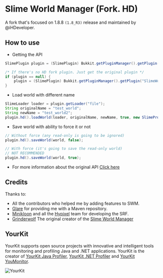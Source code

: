 # Slime World Manager (Fork. HD)

A fork that's focused on 1.8.8 `(1.8_R3)` release and maintained by @iHDeveloper.

## How to use
- Getting the API
```java
SlimePlugin plugin = (SlimePlugin) Bukkit.getPluginManager().getPlugin("SlimeWorldManager-HDFork");

/* If there's no HD fork plugin. Just get the original plugin */
if (plugin == null) {
    plugin = (SlimePlugin) Bukkit.getPluginManager().getPlugin("SlimeWorldManager");
}
```


- Load world with different name
```java
SlimeLoader loader = plugin.getLoader("file");
String originalName = "test_world";
String newName = "test_world2";
plugin.hd().loadWorld(loader, originalName, newName, true, new SlimePropertyMap());
```


- Save world with ability to force it or not
```java
// Without force (any read-only is going to be ignored)
plugin.hd().saveWorld(world, false);

// With force (it's going to save the read-only world)
// NOT RECOMMENDED
plugin.hd().saveWorld(world, true);
```


- For more information about the original API [Click here](https://github.com/Grinderwolf/Slime-World-Manager/tree/develop/.docs/api)

## Credits

Thanks to:
 * All the contributors who helped me by adding features to SWM.
 * [Glare](https://glaremasters.me) for providing me with a Maven repository.
 * [Minikloon](https://twitter.com/Minikloon) and all the [Hypixel](https://twitter.com/HypixelNetwork) team for developing the SRF.
 * [Grinderwolf](https://github.com/Grinderwolf) The original creator of the [Slime World Manager](https://github.com/Grinderwolf/Slime-World-Manager)
 
## YourKit

YourKit supports open source projects with innovative and intelligent tools for monitoring and profiling Java and .NET applications. YourKit is the creator of [YourKit Java Profiler](https://www.yourkit.com/java/profiler/), [YourKit .NET Profiler](https://www.yourkit.com/.net/profiler/) and [YourKit YouMonitor](https://www.yourkit.com/youmonitor/).

![YourKit](https://www.yourkit.com/images/yklogo.png)
